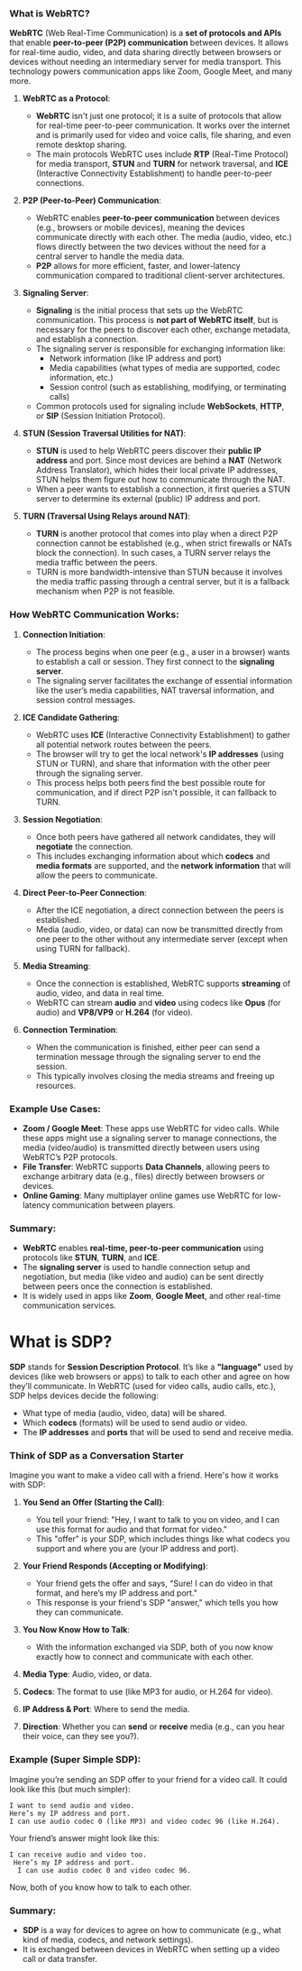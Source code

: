 ### What is WebRTC?

**WebRTC** (Web Real-Time Communication) is a **set of protocols and APIs** that enable **peer-to-peer (P2P) communication** between devices. It allows for real-time audio, video, and data sharing directly between browsers or devices without needing an intermediary server for media transport. This technology powers communication apps like Zoom, Google Meet, and many more. 

1. **WebRTC as a Protocol**:
   - **WebRTC** isn't just one protocol; it is a suite of protocols that allow for real-time peer-to-peer communication. It works over the internet and is primarily used for video and voice calls, file sharing, and even remote desktop sharing.
   - The main protocols WebRTC uses include **RTP** (Real-Time Protocol) for media transport, **STUN** and **TURN** for network traversal, and **ICE** (Interactive Connectivity Establishment) to handle peer-to-peer connections.

2. **P2P (Peer-to-Peer) Communication**:
   - WebRTC enables **peer-to-peer communication** between devices (e.g., browsers or mobile devices), meaning the devices communicate directly with each other. The media (audio, video, etc.) flows directly between the two devices without the need for a central server to handle the media data.
   - **P2P** allows for more efficient, faster, and lower-latency communication compared to traditional client-server architectures.

3. **Signaling Server**:
   - **Signaling** is the initial process that sets up the WebRTC communication. This process is **not part of WebRTC itself**, but is necessary for the peers to discover each other, exchange metadata, and establish a connection.
   - The signaling server is responsible for exchanging information like:
     - Network information (like IP address and port)
     - Media capabilities (what types of media are supported, codec information, etc.)
     - Session control (such as establishing, modifying, or terminating calls)
   - Common protocols used for signaling include **WebSockets**, **HTTP**, or **SIP** (Session Initiation Protocol).
   
4. **STUN (Session Traversal Utilities for NAT)**:
   - **STUN** is used to help WebRTC peers discover their **public IP address** and port. Since most devices are behind a **NAT** (Network Address Translator), which hides their local private IP addresses, STUN helps them figure out how to communicate through the NAT.
   - When a peer wants to establish a connection, it first queries a STUN server to determine its external (public) IP address and port.
   
5. **TURN (Traversal Using Relays around NAT)**:
   - **TURN** is another protocol that comes into play when a direct P2P connection cannot be established (e.g., when strict firewalls or NATs block the connection). In such cases, a TURN server relays the media traffic between the peers.
   - TURN is more bandwidth-intensive than STUN because it involves the media traffic passing through a central server, but it is a fallback mechanism when P2P is not feasible.

### How WebRTC Communication Works:

1. **Connection Initiation**:
   - The process begins when one peer (e.g., a user in a browser) wants to establish a call or session. They first connect to the **signaling server**.
   - The signaling server facilitates the exchange of essential information like the user’s media capabilities, NAT traversal information, and session control messages.
   
2. **ICE Candidate Gathering**:
   - WebRTC uses **ICE** (Interactive Connectivity Establishment) to gather all potential network routes between the peers.
   - The browser will try to get the local network's **IP addresses** (using STUN or TURN), and share that information with the other peer through the signaling server.
   - This process helps both peers find the best possible route for communication, and if direct P2P isn't possible, it can fallback to TURN.

3. **Session Negotiation**:
   - Once both peers have gathered all network candidates, they will **negotiate** the connection.
   - This includes exchanging information about which **codecs** and **media formats** are supported, and the **network information** that will allow the peers to communicate.
   
4. **Direct Peer-to-Peer Connection**:
   - After the ICE negotiation, a direct connection between the peers is established.
   - Media (audio, video, or data) can now be transmitted directly from one peer to the other without any intermediate server (except when using TURN for fallback).

5. **Media Streaming**:
   - Once the connection is established, WebRTC supports **streaming** of audio, video, and data in real time.
   - WebRTC can stream **audio** and **video** using codecs like **Opus** (for audio) and **VP8/VP9** or **H.264** (for video).
   
6. **Connection Termination**:
   - When the communication is finished, either peer can send a termination message through the signaling server to end the session.
   - This typically involves closing the media streams and freeing up resources.

### Example Use Cases:
- **Zoom / Google Meet**: These apps use WebRTC for video calls. While these apps might use a signaling server to manage connections, the media (video/audio) is transmitted directly between users using WebRTC’s P2P protocols.
- **File Transfer**: WebRTC supports **Data Channels**, allowing peers to exchange arbitrary data (e.g., files) directly between browsers or devices.
- **Online Gaming**: Many multiplayer online games use WebRTC for low-latency communication between players.

### Summary:
- **WebRTC** enables **real-time, peer-to-peer communication** using protocols like **STUN**, **TURN**, and **ICE**.
- The **signaling server** is used to handle connection setup and negotiation, but media (like video and audio) can be sent directly between peers once the connection is established.
- It is widely used in apps like **Zoom**, **Google Meet**, and other real-time communication services.


# What is SDP?

**SDP** stands for **Session Description Protocol**. It’s like a **"language"** used by devices (like web browsers or apps) to talk to each other and agree on how they’ll communicate. In WebRTC (used for video calls, audio calls, etc.), SDP helps devices decide the following:

- What type of media (audio, video, data) will be shared.
- Which **codecs** (formats) will be used to send audio or video.
- The **IP addresses** and **ports** that will be used to send and receive media.

### Think of SDP as a Conversation Starter

Imagine you want to make a video call with a friend. Here's how it works with SDP:

1. **You Send an Offer (Starting the Call)**:
   - You tell your friend: "Hey, I want to talk to you on video, and I can use this format for audio and that format for video."
   - This "offer" is your SDP, which includes things like what codecs you support and where you are (your IP address and port).

2. **Your Friend Responds (Accepting or Modifying)**:
   - Your friend gets the offer and says, "Sure! I can do video in that format, and here’s my IP address and port."
   - This response is your friend's SDP "answer," which tells you how they can communicate.

3. **You Now Know How to Talk**:
   - With the information exchanged via SDP, both of you now know exactly how to connect and communicate with each other.


1. **Media Type**: Audio, video, or data.
2. **Codecs**: The format to use (like MP3 for audio, or H.264 for video).
3. **IP Address & Port**: Where to send the media.
4. **Direction**: Whether you can **send** or **receive** media (e.g., can you hear their voice, can they see you?).

### Example (Super Simple SDP):

Imagine you’re sending an SDP offer to your friend for a video call. It could look like this (but much simpler):

```
I want to send audio and video.
Here’s my IP address and port.
I can use audio codec 0 (like MP3) and video codec 96 (like H.264).
```

Your friend’s answer might look like this:

```
I can receive audio and video too.
 Here’s my IP address and port.
  I can use audio codec 0 and video codec 96.
```

Now, both of you know how to talk to each other.

### Summary:

- **SDP** is a way for devices to agree on how to communicate (e.g., what kind of media, codecs, and network settings).
- It is exchanged between devices in WebRTC when setting up a video call or data transfer.
